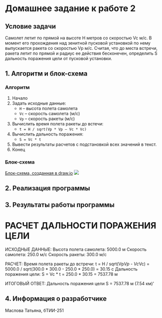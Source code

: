 # Домашнее задание к работе 2
## Условие задачи 
Самолет летит по прямой на высоте Н метров со скоростью Vc м/с. В момент его прохождения над зенитной пусковой установкой по нему выпускается ракета со скоростью Vp м/с. Считая, что до места встречи, ракета летит по прямой и радиус ее действия бесконечен, определить S дальность поражения цели от пусковой установки.

## 1. Алгоритм и блок-схема

### Алгоритм
1. Начало 
2. Задать исходные данные:
    + `H` – высота полета самолета
    + `Vc` – скорость самолета (м/с)
    + `Vp` – скорость ракеты (м/с)
3. Вычислить время полета ракеты до встечи:
    + `t = H / sqrt(Vp * Vp – Vc * Vc)`
4. Вычислить дальность поражения:
    + `S = Vc * t`
5. Вывести результаты расчетов с подстановкой всех значений в текст.
6. Конец

### Блок-схема
[Блок-схема, созданная в draw.io](https://drive.google.com/file/d/159q64y6Vzy-zjMdXwp1i-9iCqzu_hGN8/view?usp=drive_link)
![](https://github.com/user-attachments/assets/7196d945-d535-484a-bb41-11ee58a8f841)

## 2. Реализация программы 
## 3. Результаты работы программы 
РАСЧЕТ ДАЛЬНОСТИ ПОРАЖЕНИЯ ЦЕЛИ
===============================

ИСХОДНЫЕ ДАННЫЕ:
Высота полета самолета: 5000.0 м
Скорость самолета: 250.0 м/с
Скорость ракеты: 300.0 м/с

РАСЧЕТ:
Время полета ракеты до встречи:
  t = H / sqrt(Vp*Vp - Vc*Vc) = 5000.0 / sqrt(300.0 * 300.0 - 250.0 * 250.0) = 30.15 с
Дальность поражения цели:
  S = Vc * t = 250.0 * 30.15 = 7537.78 м

ИТОГОВЫЙ ОТВЕТ:
Дальность поражения цели S = 7537.78 м (7.54 км)'

## 4. Информация о разработчике 
Маслова Татьяна, бТИИ-251


